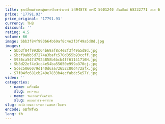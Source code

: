 ```yaml
---
title: ชุดเปลี่ยนตัวกระตุ้นเทอร์โบชาร์จเจอร์ 5494878 อาร์X 5601240 เอ็นเอ็กซ์ 68232771 เอเอ 68481772 AA สําหรับ 2013-2018 Ram 2500 3500 6.7 HE300VG HE351VE
price: '17791.93'
price_original: '17791.93'
currency: THB
discount: ''
rating: 4.5
volume: 66
image: Sbb3f84f993b64b69af8c4e2f3f49a5d8d.jpg
images:
  - Sbb3f84f993b64b69af8c4e2f3f49a5d8d.jpg
  - Sbcf9abb5d7274a3bafc570d355b93ccff.jpg
  - S936ca547d7924858b6bcb4ff61141716H.jpg
  - Sb8d22ef4e3cc4e54ba55650e999a370cj.jpg
  - Scec5066079d140d6aa72652c80d472afx.jpg
  - S7f04fc681cb249e7833b4ecfabdc5e57Y.jpg
video: ''
categories:
  - name: เครื่องมือ
    slug: เคร-องม
  - name: วัดและการวิเคราะห์
    slug: ดและการว-เคราะห
slug: ดเปล-ยนต-วกระต-นเทอร-โบชาร
encode: oBfWfwS
lang: th
---
```

  